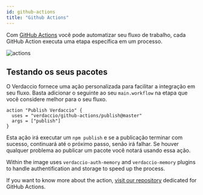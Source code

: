 ```yaml
---
id: github-actions
title: "Github Actions"
---
```


Com [GitHub Actions](https://github.com/features/actions) você pode automatizar seu fluxo de trabalho, cada GitHub Action executa uma etapa específica em um processo.

![actions](/img/github-actions.png)

## Testando os seus pacotes

O Verdaccio fornece uma ação personalizada para facilitar a integração em seu fluxo. Basta adicionar o seguinte ao seu `main.workflow` na etapa que você considere melhor para o seu fluxo.

```gha
action "Publish Verdaccio" {
  uses = "verdaccio/github-actions/publish@master"
  args = ["publish"]
}
```

Esta ação irá executar um `npm publish` e se a publicação terminar com sucesso, continuará até o próximo passo, senão irá falhar. Se houver qualquer problema ao publicar um pacote você notará usando essa ação.

Within the image uses `verdaccio-auth-memory` and `verdaccio-memory` plugins to handle authentification and storage to speed up the process.

If you want to know more about the action, [visit our repository](https://github.com/verdaccio/github-actions) dedicated for GitHub Actions.